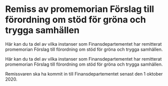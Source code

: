 # Remiss av promemorian Förslag till förordning om stöd för gröna och trygga samhällen

Här kan du ta del av vilka instanser som Finansdepartementet har remitterat promemorian Förslag till förordning om stöd för gröna och trygga samhällen.

Här kan du ta del av vilka instanser som Finansdepartementet har remitterat promemorian Förslag till förordning om stöd för gröna och trygga samhällen.

Remissvaren ska ha kommit in till Finansdepartementet senast den
1 oktober 2020.
